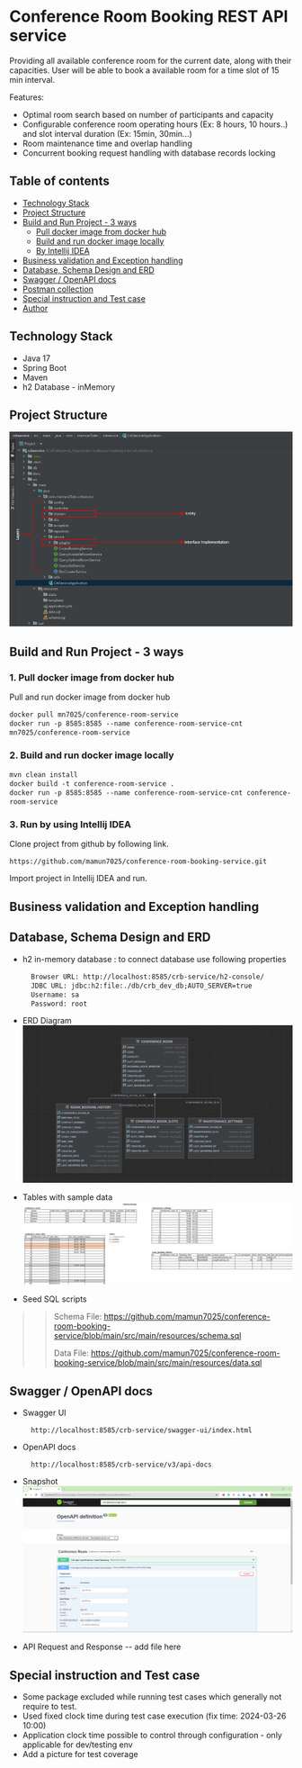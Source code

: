 # Conference Room Booking REST API service

Providing all available conference room for the current date, along with their capacities. User will be able to book a available room
for a time slot of 15 min interval.

Features:
- Optimal room search based on number of participants and capacity
- Configurable conference room operating hours (Ex: 8 hours, 10 hours..) and slot interval duration (Ex: 15min, 30min...) 
- Room maintenance time and overlap handling
- Concurrent booking request handling with database records locking



## Table of contents
* [Technology Stack](#technology-stack)
* [Project Structure](#project-structure)
* [Build and Run Project - 3 ways](#build-and-run-project-3ways)
    + [Pull docker image from docker hub](#pull-docker-image-from-docker-hub)
    + [Build and run docker image locally](#build-and-run-docker-image-locally)
    + [By Intellij IDEA](#by-intellij-idea)
* [Business validation and Exception handling](#business-validation-and-exception-handling)
* [Database, Schema Design and ERD](#database-schema-design-and-erd)
* [Swagger / OpenAPI docs](#swagger-/-openapi-docs)
* [Postman collection](#postman-collection)
* [Special instruction and Test case](#special-instruction-and-test-case)
* [Author](#author)

## Technology Stack
* Java 17
* Spring Boot
* Maven
* h2 Database - inMemory


## Project Structure
![](docs/project-structure.png)


## Build and Run Project - 3 ways

### 1. Pull docker image from docker hub
Pull and run docker image from docker hub

    docker pull mn7025/conference-room-service
    docker run -p 8585:8585 --name conference-room-service-cnt mn7025/conference-room-service

### 2. Build and run docker image locally

    mvn clean install
    docker build -t conference-room-service .
    docker run -p 8585:8585 --name conference-room-service-cnt conference-room-service

### 3. Run by using Intellij IDEA
Clone project from github by following link.

    https://github.com/mamun7025/conference-room-booking-service.git

Import project in Intellij IDEA and run.



## Business validation and Exception handling


## Database, Schema Design and ERD
* h2 in-memory database : to connect database use following properties


        Browser URL: http://localhost:8585/crb-service/h2-console/
        JDBC URL: jdbc:h2:file:./db/crb_dev_db;AUTO_SERVER=true
        Username: sa
        Password: root

* ERD Diagram
![](docs/ERD-Diagram.png)


* Tables with sample data
![](docs/schema-design-latest.png)

* Seed SQL scripts
>> Schema File: https://github.com/mamun7025/conference-room-booking-service/blob/main/src/main/resources/schema.sql
>> 
>> Data File: https://github.com/mamun7025/conference-room-booking-service/blob/main/src/main/resources/data.sql






## Swagger / OpenAPI docs
* Swagger UI

        http://localhost:8585/crb-service/swagger-ui/index.html


* OpenAPI docs


        http://localhost:8585/crb-service/v3/api-docs


* Snapshot
![](docs/Swagger-API.png)


* API Request and Response
-- add file here


## Special instruction and Test case
* Some package excluded while running test cases which generally not require to test.
* Used fixed clock time during test case execution (fix time: 2024-03-26 10:00)
* Application clock time possible to control through configuration - only applicable for dev/testing env
* Add a picture for test coverage
